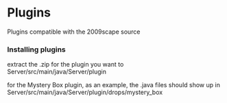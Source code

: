 # Plugins
Plugins compatible with the 2009scape source

### Installing plugins
extract the .zip for the plugin you want to Server/src/main/java/Server/plugin

for the Mystery Box plugin, as an example, the .java files should show up in Server/src/main/java/Server/plugin/drops/mystery_box
